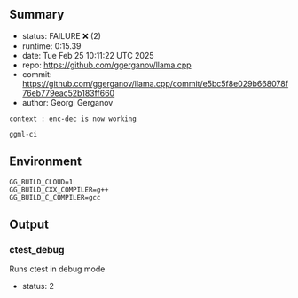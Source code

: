 ## Summary

- status:  FAILURE ❌ (2)
- runtime: 0:15.39
- date:    Tue Feb 25 10:11:22 UTC 2025
- repo:    https://github.com/ggerganov/llama.cpp
- commit:  https://github.com/ggerganov/llama.cpp/commit/e5bc5f8e029b668078f76eb779eac52b183ff660
- author:  Georgi Gerganov
```
context : enc-dec is now working

ggml-ci
```

## Environment

```
GG_BUILD_CLOUD=1
GG_BUILD_CXX_COMPILER=g++
GG_BUILD_C_COMPILER=gcc
```

## Output

### ctest_debug

Runs ctest in debug mode
- status: 2
```

```


